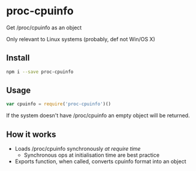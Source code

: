 # proc-cpuinfo

Get /proc/cpuinfo as an object

Only relevant to Linux systems (probably, def not Win/OS X)

## Install

```sh
npm i --save proc-cpuinfo
```

## Usage

```js
var cpuinfo = require('proc-cpuinfo')()
```

If the system doesn't have /proc/cpuinfo an empty object will be returned.

## How it works

* Loads /proc/cpuinfo synchronously *at require time* 
  * Synchronous ops at initialisation time are best practice
* Exports function, when called, converts cpuinfo format into an object